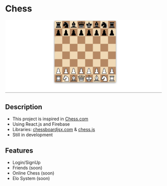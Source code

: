 # Chess
<img src="/public/chess.png" alt="Chess" />

## Description

- This project is inspired in [Chess.com](https://www.chess.com/)
- Using React.js and Firebase
- Libraries: [chessboardjsx.com](https://chessboardjsx.com/) & [chess.js](https://github.com/jhlywa/chess.js)
- Still in development

## Features

- Login/SignUp
- Friends (soon)
- Online Chess (soon)
- Elo System (soon)
